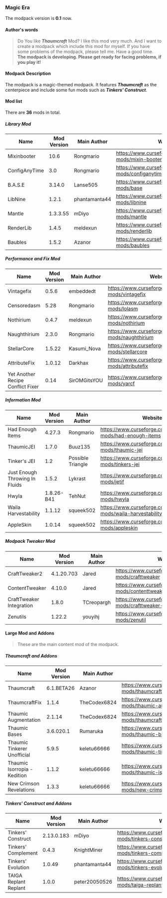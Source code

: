 ### Magic Era
The modpack version is **0.1** now.
#### Author's words
> Do You like ***Thaumcraft*** Mod? I like this mod very much. And I want to create a modpack which include this mod for myself. If you have some problems of the modpack, please tell me. Have a good time.
**The modpack is developing. Please get ready for facing  problems, if you play it!**

#### Modpack Description
The modpack is a magic-themed modpack. It features ***Thaumcraft*** as the centerpiece and include some fun mods such as ***Tinkers' Construct***.

#### Mod list
There are **36** mods in total. 
##### Library Mod
| Name | Mod Version | Main Author | Website |
| ------------ | ------------ | ------------ | ------------ |
| Mixinbooter | 10.6 | Rongmario | https://www.curseforge.com/minecraft/mc-mods/mixin-booter |
| ConfigAnyTime | 3.0 | Rongmario | https://www.curseforge.com/minecraft/mc-mods/configanytime |
| B.A.S.E | 3.14.0 | Lanse505 | https://www.curseforge.com/minecraft/mc-mods/base |
| LibNine | 1.2.1 | phantamanta44 | https://www.curseforge.com/minecraft/mc-mods/libnine |
| Mantle | 1.3.3.55 | mDiyo | https://www.curseforge.com/minecraft/mc-mods/mantle |
| RenderLib | 1.4.5 | meldexun |https://www.curseforge.com/minecraft/mc-mods/renderlib |
| Baubles | 1.5.2 | Azanor | https://www.curseforge.com/minecraft/mc-mods/baubles |

##### Performance and Fix Mod
| Name | Mod Version | Main Author | Website |
| ------------ | ------------ | ------------ | ------------ |
| Vintagefix | 0.5.6 | embeddedt | https://www.curseforge.com/minecraft/mc-mods/vintagefix |
| Censoredasm | 5.28 | Rongmario | https://www.curseforge.com/minecraft/mc-mods/lolasm |
| Nothirium | 0.4.7 | meldexun | https://www.curseforge.com/minecraft/mc-mods/nothirium |
| Naughthirium | 2.3.0 | Rongmario | https://www.curseforge.com/minecraft/mc-mods/naughthirium |
| StellarCore | 1.5.22 | Kasumi_Nova | https://www.curseforge.com/minecraft/mc-mods/stellarcore |
| AttributeFix | 1.0.12 | Darkhax | https://www.curseforge.com/minecraft/mc-mods/attributefix |
| Yet Another Recipe Conflict Fixer | 0.14 | SirOMGitsYOU | https://www.curseforge.com/minecraft/mc-mods/yarcf |

##### Information Mod
| Name | Mod Version | Main Author | Website |
| ------------ | ------------ | ------------ | ------------ |
| Had Enough Items | 4.27.3 | Rongmario | https://www.curseforge.com/minecraft/mc-mods/had-enough-items |
| ThaumicJEI | 1.7.0 | Buuz135 | https://www.curseforge.com/minecraft/mc-mods/thaumic-jei |
| Tinker's JEI | 1.2 | Possible Triangle | https://www.curseforge.com/minecraft/mc-mods/tinkers-jei |
| Just Enough Throwing In Fluids | 1.5.2 | Lykrast | https://www.curseforge.com/minecraft/mc-mods/jetif |
| Hwyla | 1.8.26-B41 | TehNut | https://www.curseforge.com/minecraft/mc-mods/hwyla |
| Waila Harvestability | 1.1.12 | squeek502 | https://www.curseforge.com/minecraft/mc-mods/waila-harvestability |
| AppleSkin | 1.0.14 | squeek502 | https://www.curseforge.com/minecraft/mc-mods/appleskin |

##### Modpack Tweaker Mod
| Name | Mod Version | Main Author | Website |
| ------------ | ------------ | ------------ | ------------ |
| CraftTweaker2 | 4.1.20.703 | Jared | https://www.curseforge.com/minecraft/mc-mods/crafttweaker |
| ContentTweaker | 4.10.0 | Jared | https://www.curseforge.com/minecraft/mc-mods/contenttweaker |
| CraftTweaker Integration | 1.8.0 | TCreopargh | https://www.curseforge.com/minecraft/mc-mods/crafttweaker-integration |
| Zenutils | 1.22.2 | youyihj | https://www.curseforge.com/minecraft/mc-mods/zenutil |

#### Large Mod and Addons
> These are the main content mod of the modpack.

##### Thaumcraft and Addons
| Name | Mod Version | Main Author | Website |
| ------------ | ------------ | ------------ | ------------ |
| Thaumcraft | 6.1.BETA26 | Azanor | https://www.curseforge.com/minecraft/mc-mods/thaumcraft |
| ThaumcraftFix | 1.1.4 | TheCodex6824 | https://www.curseforge.com/minecraft/mc-mods/thaumic-augmentation |
| Thaumic Augmentation | 2.1.14 | TheCodex6824 | https://www.curseforge.com/minecraft/mc-mods/thaumcraftfix |
| Thaumic Bases | 3.6.020.1 | Rumaruka | https://www.curseforge.com/minecraft/mc-mods/thaumic-bases-unofficial |
| Thaumic Tinkerer Unofficial | 5.9.5 | keletu66666 | https://www.curseforge.com/minecraft/mc-mods/thaumic-tinkerer-unofficial |
| Thaumic Isorropia - Kedition | 1.1.2 | keletu66666 | https://www.curseforge.com/minecraft/mc-mods/thaumic-isorropia-kedition |
| New Crimson Revelations | 1.3.3 | keletu66666 | https://www.curseforge.com/minecraft/mc-mods/new-crimson-revelations |

##### Tinkers' Construct and Addons
| Name | Mod Version | Main Author | Website |
| ------------ | ------------ | ------------ | ------------ |
| Tinkers' Construct | 2.13.0.183 | mDiyo | https://www.curseforge.com/minecraft/mc-mods/tinkers-construct |
| Tinkers' Complement | 0.4.3 | KnightMiner | https://www.curseforge.com/minecraft/mc-mods/tinkers-complement |
| Tinkers' Evolution | 1.0.49 | phantamanta44 | https://www.curseforge.com/minecraft/mc-mods/tinkers-evolution |
| TAIGA Replant Replant | 1.0.0 | peter20050526 | https://www.curseforge.com/minecraft/mc-mods/taiga-replant-replant |